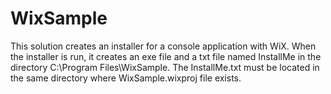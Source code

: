 # WixSample

This solution creates an installer for a console application with WiX. When the installer is run, it creates an exe file and a txt file named InstallMe in the directory C:\Program Files\WixSample. The InstallMe.txt must be located in the same directory where WixSample.wixproj file exists.
